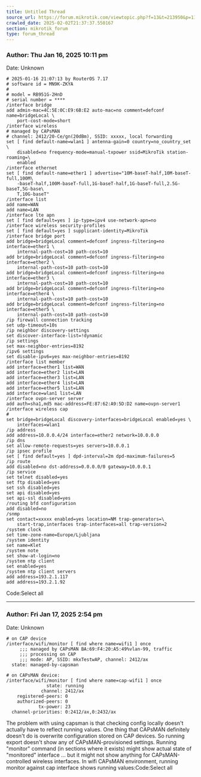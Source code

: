 ```yaml
---
title: Untitled Thread
source_url: https://forum.mikrotik.com/viewtopic.php?f=13&t=213950&p=1119623#p1119623
crawled_date: 2025-02-02T21:37:37.550167
section: mikrotik_forum
type: forum_thread
---
```


### Author: Thu Jan 16, 2025 10:11 pm
Date: Unknown

```
# 2025-01-16 21:07:13 by RouterOS 7.17
# software id = MN9K-ZKYA
#
# model = RB951G-2HnD
# serial number = ****
/interface bridge
add admin-mac=4C:5E:0C:E9:6B:E2 auto-mac=no comment=defconf name=bridgeLocal \
    port-cost-mode=short
/interface wireless
# managed by CAPsMAN
# channel: 2412/20-Ce/gn(20dBm), SSID: xxxxx, local forwarding
set [ find default-name=wlan1 ] antenna-gain=0 country=no_country_set \
    disabled=no frequency-mode=manual-txpower ssid=MikroTik station-roaming=\
    enabled
/interface ethernet
set [ find default-name=ether1 ] advertise="10M-baseT-half,10M-baseT-full,100M\
    -baseT-half,100M-baseT-full,1G-baseT-half,1G-baseT-full,2.5G-baseT,5G-base\
    T,10G-baseT"
/interface list
add name=WAN
add name=LAN
/interface lte apn
set [ find default=yes ] ip-type=ipv4 use-network-apn=no
/interface wireless security-profiles
set [ find default=yes ] supplicant-identity=MikroTik
/interface bridge port
add bridge=bridgeLocal comment=defconf ingress-filtering=no interface=ether1 \
    internal-path-cost=10 path-cost=10
add bridge=bridgeLocal comment=defconf ingress-filtering=no interface=ether2 \
    internal-path-cost=10 path-cost=10
add bridge=bridgeLocal comment=defconf ingress-filtering=no interface=ether3 \
    internal-path-cost=10 path-cost=10
add bridge=bridgeLocal comment=defconf ingress-filtering=no interface=ether4 \
    internal-path-cost=10 path-cost=10
add bridge=bridgeLocal comment=defconf ingress-filtering=no interface=ether5 \
    internal-path-cost=10 path-cost=10
/ip firewall connection tracking
set udp-timeout=10s
/ip neighbor discovery-settings
set discover-interface-list=!dynamic
/ip settings
set max-neighbor-entries=8192
/ipv6 settings
set disable-ipv6=yes max-neighbor-entries=8192
/interface list member
add interface=ether1 list=WAN
add interface=ether2 list=LAN
add interface=ether3 list=LAN
add interface=ether4 list=LAN
add interface=ether5 list=LAN
add interface=wlan1 list=LAN
/interface ovpn-server server
add auth=sha1,md5 mac-address=FE:87:62:A9:5D:D2 name=ovpn-server1
/interface wireless cap
# 
set bridge=bridgeLocal discovery-interfaces=bridgeLocal enabled=yes \
    interfaces=wlan1
/ip address
add address=10.0.0.4/24 interface=ether2 network=10.0.0.0
/ip dns
set allow-remote-requests=yes servers=10.0.0.1
/ip ipsec profile
set [ find default=yes ] dpd-interval=2m dpd-maximum-failures=5
/ip route
add disabled=no dst-address=0.0.0.0/0 gateway=10.0.0.1
/ip service
set telnet disabled=yes
set ftp disabled=yes
set ssh disabled=yes
set api disabled=yes
set api-ssl disabled=yes
/routing bfd configuration
add disabled=no
/snmp
set contact=xxxxx enabled=yes location=NM trap-generators=\
    start-trap,interfaces trap-interfaces=all trap-version=2
/system clock
set time-zone-name=Europe/Ljubljana
/system identity
set name=Klet
/system note
set show-at-login=no
/system ntp client
set enabled=yes
/system ntp client servers
add address=193.2.1.117
add address=193.2.1.92
```

Code:Select all


---
### Author: Fri Jan 17, 2025 2:54 pm
Date: Unknown

```
# on CAP device
/interface/wifi/monitor [ find where name=wifi1 ] once
     ;;; managed by CAPsMAN BA:69:F4:20:A5:49%vlan-99, traffic 
     ;;; processing on CAP                                     
     ;;; mode: AP, SSID: mkxTestwAP, channel: 2412/ax          
  state: managed-by-capsman

# on CAPsMAN device:
/interface/wifi/monitor [ find where name=cap-wifi1 ] once
               state: running
             channel: 2412/ax
    registered-peers: 0
    authorized-peers: 0
            tx-power: 23
  channel-priorities: 0:2412/ax,0:2432/ax
```

The problem with using capsman is that checking config locally doesn't actually have to reflect running values. One thing that CAPsMAN definitely doesn't do is overwrite configuration stored on CAP devices. So running export doesn't show any of CAPsMAN-provisioned settings. Running "monitor" command (in sections where it exists) might show actual state of "monitored" interface ... but it might not show anything for CAPsMAN-controlled wireless interfaces. In wifi CAPsMAN environment, running monitor against cap interface shows running values:Code:Select all

